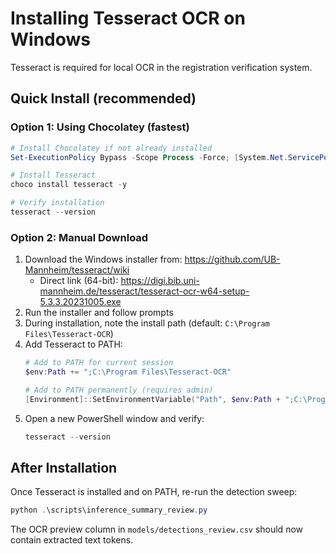 # Installing Tesseract OCR on Windows

Tesseract is required for local OCR in the registration verification system.

## Quick Install (recommended)

### Option 1: Using Chocolatey (fastest)
```powershell
# Install Chocolatey if not already installed
Set-ExecutionPolicy Bypass -Scope Process -Force; [System.Net.ServicePointManager]::SecurityProtocol = [System.Net.ServicePointManager]::SecurityProtocol -bor 3072; iex ((New-Object System.Net.WebClient).DownloadString('https://community.chocolatey.org/install.ps1'))

# Install Tesseract
choco install tesseract -y

# Verify installation
tesseract --version
```

### Option 2: Manual Download
1. Download the Windows installer from: https://github.com/UB-Mannheim/tesseract/wiki
   - Direct link (64-bit): https://digi.bib.uni-mannheim.de/tesseract/tesseract-ocr-w64-setup-5.3.3.20231005.exe
2. Run the installer and follow prompts
3. During installation, note the install path (default: `C:\Program Files\Tesseract-OCR`)
4. Add Tesseract to PATH:
   ```powershell
   # Add to PATH for current session
   $env:Path += ";C:\Program Files\Tesseract-OCR"
   
   # Add to PATH permanently (requires admin)
   [Environment]::SetEnvironmentVariable("Path", $env:Path + ";C:\Program Files\Tesseract-OCR", [EnvironmentVariableTarget]::Machine)
   ```
5. Open a new PowerShell window and verify:
   ```powershell
   tesseract --version
   ```

## After Installation

Once Tesseract is installed and on PATH, re-run the detection sweep:

```powershell
python .\scripts\inference_summary_review.py
```

The OCR preview column in `models/detections_review.csv` should now contain extracted text tokens.
